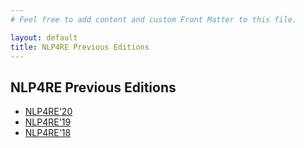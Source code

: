 ```yaml
---
# Feel free to add content and custom Front Matter to this file.

layout: default
title: NLP4RE Previous Editions
---
```


## NLP4RE Previous Editions




* [NLP4RE'20](https://nlp4re.github.io/2020/)
* [NLP4RE'19](https://nlp4re.github.io/2019/)
* [NLP4RE'18](http://fmt.isti.cnr.it/nlp4re2018/)